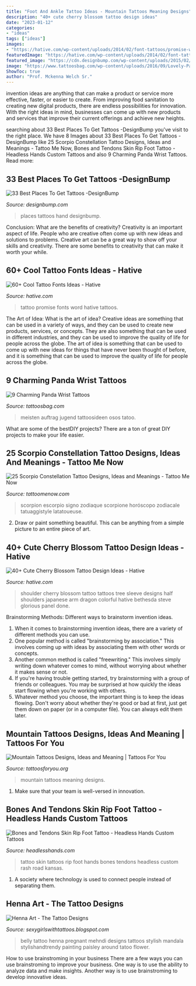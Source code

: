 ```yaml
---
title: "Foot And Ankle Tattoo Ideas - Mountain Tattoos Meaning Designs"
description: "40+ cute cherry blossom tattoo design ideas"
date: "2023-01-12"
categories:
- "ideas"
tags: ["ideas"]
images:
- "https://hative.com/wp-content/uploads/2014/02/font-tattoos/promise-word-tattoo-idea-13.jpg"
featuredImage: "https://hative.com/wp-content/uploads/2014/02/font-tattoos/promise-word-tattoo-idea-13.jpg"
featured_image: "https://cdn.designbump.com/wp-content/uploads/2015/02/enhanced-buzz-30136-1393389869-16.jpg"
image: "https://www.tattoosbag.com/wp-content/uploads/2016/09/Lovely-Panda-Tattoo-On-Wrist.jpg"
ShowToc: true
author: "Prof. Mckenna Welch Sr."
---
```



invention ideas are anything that can make a product or service more effective, faster, or easier to create. From improving food sanitation to creating new digital products, there are endless possibilities for innovation. With the right ideas in mind, businesses can come up with new products and services that improve their current offerings and achieve new heights.

	

		
searching about 33 Best Places To Get Tattoos -DesignBump you've visit to the right place. We have 8 Images about 33 Best Places To Get Tattoos -DesignBump like 25 Scorpio Constellation Tattoo Designs, Ideas and Meanings - Tattoo Me Now, Bones and Tendons Skin Rip Foot Tattoo - Headless Hands Custom Tattoos and also 9 Charming Panda Wrist Tattoos. Read more:
		
    
## 33 Best Places To Get Tattoos -DesignBump

<img loading=lazy src="https://cdn.designbump.com/wp-content/uploads/2015/02/enhanced-buzz-30136-1393389869-16.jpg" onerror="this.onerror=null;this.src='https://tse3.mm.bing.net/th?id=OIP.Mfu0nAmG41_h4eO_HYlt1wHaLG&amp;pid=15.1';" alt="33 Best Places To Get Tattoos -DesignBump">

_Source: designbump.com_

>places tattoos hand designbump. 

	

Conclusion: What are the benefits of creativity?
Creativity is an important aspect of life. People who are creative often come up with new ideas and solutions to problems. Creative art can be a great way to show off your skills and creativity. There are some benefits to creativity that can make it worth your while.

    
## 60+ Cool Tattoo Fonts Ideas - Hative

<img loading=lazy src="https://hative.com/wp-content/uploads/2014/02/font-tattoos/promise-word-tattoo-idea-13.jpg" onerror="this.onerror=null;this.src='https://tse3.mm.bing.net/th?id=OIP.VZtPGUvXQCzEU1hE8otduQHaE8&amp;pid=15.1';" alt="60+ Cool Tattoo Fonts Ideas - Hative">

_Source: hative.com_

>tattoo promise fonts word hative tattoos. 

	

The Art of Idea: What is the art of idea?
Creative ideas are something that can be used in a variety of ways, and they can be used to create new products, services, or concepts. They are also something that can be used in different industries, and they can be used to improve the quality of life for people across the globe. The art of idea is something that can be used to come up with new ideas for things that have never been thought of before, and it is something that can be used to improve the quality of life for people across the globe.

    
## 9 Charming Panda Wrist Tattoos

<img loading=lazy src="https://www.tattoosbag.com/wp-content/uploads/2016/09/Lovely-Panda-Tattoo-On-Wrist.jpg" onerror="this.onerror=null;this.src='https://tse1.mm.bing.net/th?id=OIP.ZvmpLE1UOc6fW17Mxip6AwHaJ4&amp;pid=15.1';" alt="9 Charming Panda Wrist Tattoos">

_Source: tattoosbag.com_

>meisten auftrag jugend tattoosideen osos tatoo. 

	

What are some of the bestDIY projects?
There are a ton of great DIY projects to make your life easier.

    
## 25 Scorpio Constellation Tattoo Designs, Ideas And Meanings - Tattoo Me Now

<img loading=lazy src="https://www.tattoomenow.com/tattoo-designs/wp-content/uploads/2019/05/scorpio-constellation-tattoo-leg-27.jpg" onerror="this.onerror=null;this.src='https://tse3.mm.bing.net/th?id=OIP.k1lRUudwkI5Aan1T9SUhXgAAAA&amp;pid=15.1';" alt="25 Scorpio Constellation Tattoo Designs, Ideas and Meanings - Tattoo Me Now">

_Source: tattoomenow.com_

>scorpion escorpio signo zodiaque scorpione horóscopo zodiacale tatuaggistyle latatoueuse. 

	

2. Draw or paint something beautiful. This can be anything from a simple picture to an entire piece of art.

    
## 40+ Cute Cherry Blossom Tattoo Design Ideas - Hative

<img loading=lazy src="https://hative.com/wp-content/uploads/2014/03/cherry-blossom-tattoos/12-cherry-blossom-on-shoulder.jpg" onerror="this.onerror=null;this.src='https://tse4.mm.bing.net/th?id=OIP.ju1fGB7B9OwgdSmPtyLzYQHaJ4&amp;pid=15.1';" alt="40+ Cute Cherry Blossom Tattoo Design Ideas - Hative">

_Source: hative.com_

>shoulder cherry blossom tattoo tattoos tree sleeve designs half shoulders japanese arm dragon colorful hative bethesda steve glorious panel done. 

	

Brainstorming Methods: Different ways to brainstorm invention ideas.
1. When it comes to brainstorming invention ideas, there are a variety of different methods you can use.
2. One popular method is called "brainstorming by association." This involves coming up with ideas by associating them with other words or concepts.
3. Another common method is called "freewriting." This involves simply writing down whatever comes to mind, without worrying about whether it makes sense or not.
4. If you're having trouble getting started, try brainstorming with a group of friends or colleagues. You may be surprised at how quickly the ideas start flowing when you're working with others.
5. Whatever method you choose, the important thing is to keep the ideas flowing. Don't worry about whether they're good or bad at first, just get them down on paper (or in a computer file). You can always edit them later.

    
## Mountain Tattoos Designs, Ideas And Meaning | Tattoos For You

<img loading=lazy src="https://www.tattoosforyou.org/wp-content/uploads/2016/05/Mountain-Tattoos.jpg" onerror="this.onerror=null;this.src='https://tse2.mm.bing.net/th?id=OIP.cVexk71zmSXMzuauNEnTeQHaLH&amp;pid=15.1';" alt="Mountain Tattoos Designs, Ideas and Meaning | Tattoos For You">

_Source: tattoosforyou.org_

>mountain tattoos meaning designs. 

	

1. Make sure that your team is well-versed in innovation.

    
## Bones And Tendons Skin Rip Foot Tattoo - Headless Hands Custom Tattoos

<img loading=lazy src="https://headlesshands.com/wp-content/uploads/2017/12/footriptattoo.jpg" onerror="this.onerror=null;this.src='https://tse2.mm.bing.net/th?id=OIP.qfvS9slZDrmnUiDhRj4GeQHaMa&amp;pid=15.1';" alt="Bones and Tendons Skin Rip Foot Tattoo - Headless Hands Custom Tattoos">

_Source: headlesshands.com_

>tattoo skin tattoos rip foot hands bones tendons headless custom rash road kansas. 

	

1. A society where technology is used to connect people instead of separating them.

    
## Henna Art - The Tattoo Designs

<img loading=lazy src="http://2.bp.blogspot.com/-Ut4-yErR4LA/T1L8eDi2qgI/AAAAAAAAENo/1FXxnvTaEf8/s1600/Combine+Blog3.jpg" onerror="this.onerror=null;this.src='https://tse3.mm.bing.net/th?id=OIP.dQBcnN4C4SzM-aHoS7ffJQHaJ4&amp;pid=15.1';" alt="Henna Art - The Tattoo Designs">

_Source: sexygirlswithtattoos.blogspot.com_

>belly tattoo henna pregnant mehndi designs tattoos stylish mandala stylishandtrendy painting paisley around tatoo flower. 

	

How to use brainstroming in your business
There are a few ways you can use brainstroming to improve your business. One way is to use the ability to analyze data and make insights. Another way is to use brainstroming to develop innovative ideas.


